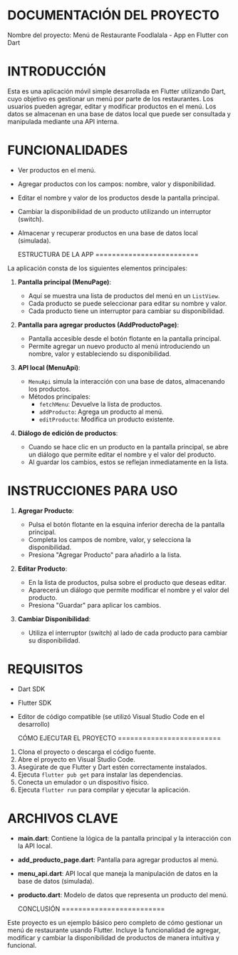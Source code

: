 
  DOCUMENTACIÓN DEL PROYECTO
=========================

Nombre del proyecto: Menú de Restaurante Foodlalala - App en Flutter con Dart


  INTRODUCCIÓN
=========================

Esta es una aplicación móvil simple desarrollada en Flutter utilizando Dart, cuyo objetivo es gestionar un menú por parte de los restaurantes.
Los usuarios pueden agregar, editar y modificar productos en el menú. Los datos se almacenan en una base de datos local que puede
ser consultada y manipulada mediante una API interna.


  FUNCIONALIDADES
=========================

- Ver productos en el menú.
- Agregar productos con los campos: nombre, valor y disponibilidad.
- Editar el nombre y valor de los productos desde la pantalla principal.
- Cambiar la disponibilidad de un producto utilizando un interruptor (switch).
- Almacenar y recuperar productos en una base de datos local (simulada).


  ESTRUCTURA DE LA APP
=========================

La aplicación consta de los siguientes elementos principales:

1. **Pantalla principal (MenuPage)**:
   - Aquí se muestra una lista de productos del menú en un `ListView`.
   - Cada producto se puede seleccionar para editar su nombre y valor.
   - Cada producto tiene un interruptor para cambiar su disponibilidad.

2. **Pantalla para agregar productos (AddProductoPage)**:
   - Pantalla accesible desde el botón flotante en la pantalla principal.
   - Permite agregar un nuevo producto al menú introduciendo un nombre, valor y estableciendo su disponibilidad.

3. **API local (MenuApi)**:
   - `MenuApi` simula la interacción con una base de datos, almacenando los productos.
   - Métodos principales:
     - `fetchMenu`: Devuelve la lista de productos.
     - `addProducto`: Agrega un producto al menú.
     - `editProducto`: Modifica un producto existente.

4. **Diálogo de edición de productos**:
   - Cuando se hace clic en un producto en la pantalla principal, se abre un diálogo que permite editar el nombre y el valor del producto.
   - Al guardar los cambios, estos se reflejan inmediatamente en la lista.


  INSTRUCCIONES PARA USO
=========================

1. **Agregar Producto**:
   - Pulsa el botón flotante en la esquina inferior derecha de la pantalla principal.
   - Completa los campos de nombre, valor, y selecciona la disponibilidad.
   - Presiona "Agregar Producto" para añadirlo a la lista.

2. **Editar Producto**:
   - En la lista de productos, pulsa sobre el producto que deseas editar.
   - Aparecerá un diálogo que permite modificar el nombre y el valor del producto.
   - Presiona "Guardar" para aplicar los cambios.

3. **Cambiar Disponibilidad**:
   - Utiliza el interruptor (switch) al lado de cada producto para cambiar su disponibilidad.


  REQUISITOS
=========================

- Dart SDK
- Flutter SDK
- Editor de código compatible (se utilizó Visual Studio Code en el desarrollo)


  CÓMO EJECUTAR EL PROYECTO
=========================

1. Clona el proyecto o descarga el código fuente.
2. Abre el proyecto en Visual Studio Code.
3. Asegúrate de que Flutter y Dart estén correctamente instalados.
4. Ejecuta `flutter pub get` para instalar las dependencias.
5. Conecta un emulador o un dispositivo físico.
6. Ejecuta `flutter run` para compilar y ejecutar la aplicación.


  ARCHIVOS CLAVE
=========================

- **main.dart**: Contiene la lógica de la pantalla principal y la interacción con la API local.
- **add_producto_page.dart**: Pantalla para agregar productos al menú.
- **menu_api.dart**: API local que maneja la manipulación de datos en la base de datos (simulada).
- **producto.dart**: Modelo de datos que representa un producto del menú.


  CONCLUSIÓN
=========================

Este proyecto es un ejemplo básico pero completo de cómo gestionar un menú de restaurante usando Flutter. Incluye la funcionalidad 
de agregar, modificar y cambiar la disponibilidad de productos de manera intuitiva y funcional.
